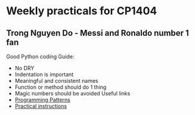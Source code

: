 # Weekly practicals for CP1404
## Trong Nguyen Do - Messi and Ronaldo number 1 fan
Good Python coding Guide:
- No DRY 
- Indentation is important
- Meaningful and consistent names
- Function or method should do 1 thing 
- Magic numbers should be avoided
Useful links
- [Programming Patterns](https://github.com/CP1404/Starter/wiki/Programming-Patterns)
- [Practical instructions](https://github.com/CP1404/Practicals#readme)